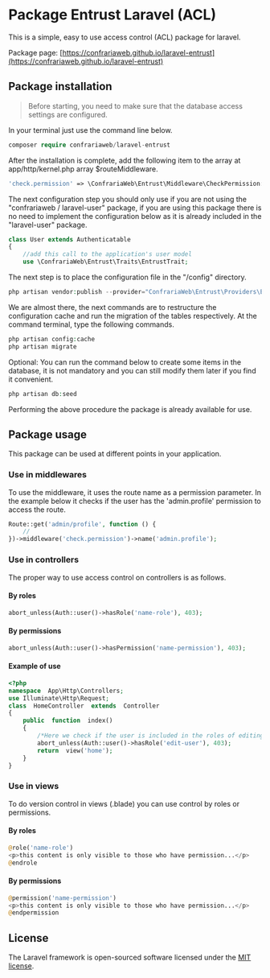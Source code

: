 # Package Entrust Laravel (ACL)
This is a simple, easy to use access control (ACL) package for laravel.

Package page: 
[https://confrariaweb.github.io/laravel-entrust](https://confrariaweb.github.io/laravel-entrust)
## Package installation
> Before starting, you need to make sure that the database access settings are configured.


In your terminal just use the command line below.
```php
composer require confrariaweb/laravel-entrust
```
After the installation is complete, add the following item to the array at app/http/kernel.php array $routeMiddleware.
```php
'check.permission' => \ConfrariaWeb\Entrust\Middleware\CheckPermission::class,
```
The next configuration step you should only use if you are not using the "confrariaweb / laravel-user" package, if you are using this package there is no need to implement the configuration below as it is already included in the "laravel-user" package.
```php
class User extends Authenticatable
{
	//add this call to the application's user model
	use \ConfrariaWeb\Entrust\Traits\EntrustTrait;
```
The next step is to place the configuration file in the "/config" directory.
```php
php artisan vendor:publish --provider="ConfrariaWeb\Entrust\Providers\EntrustServiceProvider"
```
We are almost there, the next commands are to restructure the configuration cache and run the migration of the tables respectively.
At the command terminal, type the following commands.
```php
php artisan config:cache
php artisan migrate
```
Optional: You can run the command below to create some items in the database, it is not mandatory and you can still modify them later if you find it convenient.
```php
php artisan db:seed
```
Performing the above procedure the package is already available for use.
## Package usage
This package can be used at different points in your application.
### Use in middlewares
To use the middleware, it uses the route name as a permission parameter.
In the example below it checks if the user has the 'admin.profile' permission to access the route.
```php
Route::get('admin/profile', function () {
    //
})->middleware('check.permission')->name('admin.profile');
```
### Use in controllers
The proper way to use access control on controllers is as follows.
#### By roles
```php
abort_unless(Auth::user()->hasRole('name-role'), 403);
```
#### By permissions
```php
abort_unless(Auth::user()->hasPermission('name-permission'), 403);
```
#### Example of use
```php
<?php
namespace  App\Http\Controllers;
use Illuminate\Http\Request;
class  HomeController  extends  Controller
{
	public  function  index()
	{
		/*Here we check if the user is included in the roles of editing users*/
		abort_unless(Auth::user()->hasRole('edit-user'), 403);
		return  view('home');
	}
}
```
### Use in views
To do version control in views (.blade) you can use control by roles or permissions.
#### By roles
```php
@role('name-role')
<p>this content is only visible to those who have permission...</p>
@endrole
```
#### By permissions
```php
@permission('name-permission')
<p>this content is only visible to those who have permission...</p>
@endpermission
```
## License
The Laravel framework is open-sourced software licensed under the [MIT license](https://opensource.org/licenses/MIT).